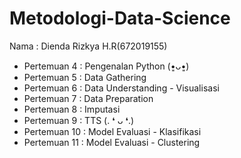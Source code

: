 # Metodologi-Data-Science
Nama : Dienda Rizkya H.R(672019155)
- Pertemuan 4 : Pengenalan Python (•͈ᴗ•͈)
- Pertemuan 5 : Data Gathering
- Pertemuan 6 : Data Understanding - Visualisasi
- Pertemuan 7 : Data Preparation
- Pertemuan 8 : Imputasi
- Pertemuan 9 : TTS (. ❛ ᴗ ❛.)
- Pertemuan 10 : Model Evaluasi - Klasifikasi
- Pertemuan 11 : Model Evaluasi - Clustering
